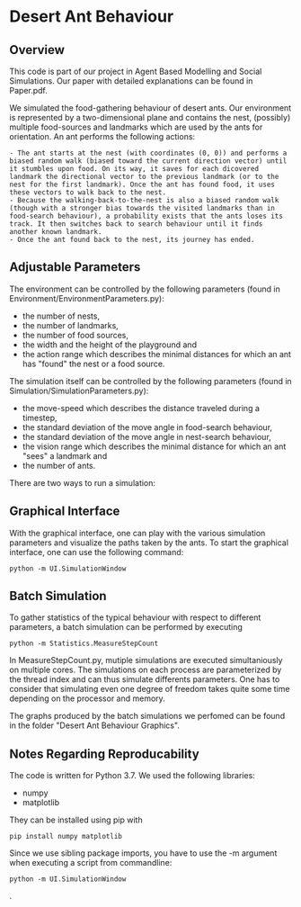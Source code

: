 # Desert Ant Behaviour

## Overview

This code is part of our project in Agent Based Modelling and Social Simulations. Our paper with detailed explanations can be found in Paper.pdf.

We simulated the food-gathering behaviour of desert ants. Our environment is represented by a two-dimensional plane and contains the nest, (possibly) multiple food-sources and landmarks which are used by the ants for orientation. An ant performs the following actions:

    - The ant starts at the nest (with coordinates (0, 0)) and performs a biased random walk (biased toward the current direction vector) until it stumbles upon food. On its way, it saves for each dicovered landmark the directional vector to the previous landmark (or to the nest for the first landmark). Once the ant has found food, it uses these vectors to walk back to the nest.
    - Because the walking-back-to-the-nest is also a biased random walk (though with a stronger bias towards the visited landmarks than in food-search behaviour), a probability exists that the ants loses its track. It then switches back to search behaviour until it finds another known landmark.
    - Once the ant found back to the nest, its journey has ended.

## Adjustable Parameters

The environment can be controlled by the following parameters (found in Environment/EnvironmentParameters.py):

- the number of nests,
- the number of landmarks,
- the number of food sources,
- the width and the height of the playground and
- the action range which describes the minimal distances for which an ant has "found" the nest or a food source.

The simulation itself can be controlled by the following parameters (found in Simulation/SimulationParameters.py):

- the move-speed which describes the distance traveled during a timestep,
- the standard deviation of the move angle in food-search behaviour,
- the standard deviation of the move angle in nest-search behaviour,
- the vision range which describes the minimal distance for which an ant "sees" a landmark and
- the number of ants.

There are two ways to run a simulation:

## Graphical Interface

With the graphical interface, one can play with the various simulation parameters and visualize the paths taken by the ants. To start the graphical interface, one can use the following command:

    python -m UI.SimulationWindow

## Batch Simulation

To gather statistics of the typical behaviour with respect to different parameters, a batch simulation can be performed by executing 

    python -m Statistics.MeasureStepCount

In MeasureStepCount.py, mutiple simulations are executed simultaniously on multiple cores. The simulations on each process are parameterized by the thread index and can thus simulate differents parameters. One has to consider that simulating even one degree of freedom takes quite some time depending on the processor and memory.

The graphs produced by the batch simulations we perfomed can be found in the folder "Desert Ant Behaviour Graphics".

## Notes Regarding Reproducability

The code is written for Python 3.7. We used the following libraries:

- numpy
- matplotlib

They can be installed using pip with

    pip install numpy matplotlib

Since we use sibling package imports, you have to use the -m argument when executing a script from commandline:

    python -m UI.SimulationWindow

.
